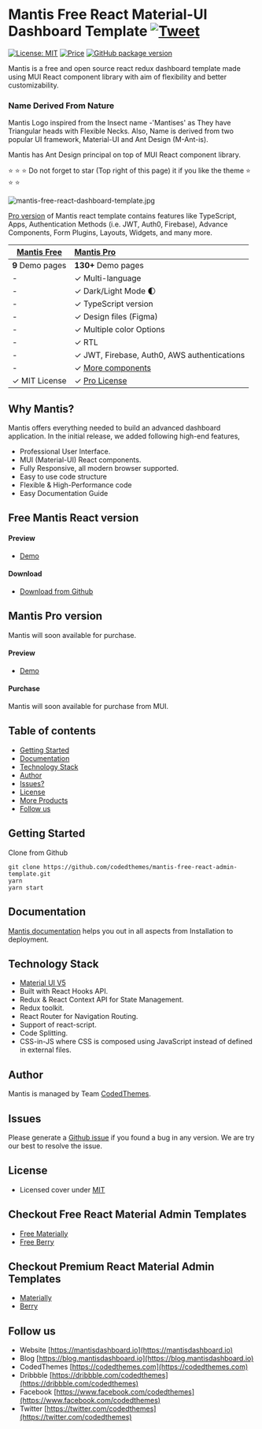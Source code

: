 # Mantis Free React Material-UI Dashboard Template [![Tweet](https://img.shields.io/twitter/url/http/shields.io.svg?style=social)](https://twitter.com/intent/tweet?text=Download%20Mantis%20React%20-%20The%20professional%20Material%20designed%20React%20Admin%20Dashboard%20Template%20&url=https://mantisdashboard.io&via=codedthemes&hashtags=reactjs,webdev,developers,javascript)

[![License: MIT](https://img.shields.io/badge/License-MIT-yellow.svg)](https://opensource.org/licenses/MIT)
[![Price](https://img.shields.io/badge/price-FREE-0098f7.svg)](https://github.com/codedthemes/mantis-free-react-admin-template/blob/main/LICENSE)
[![GitHub package version](https://img.shields.io/github/package-json/v/codedthemes/mantis-free-react-admin-template)](https://github.com/codedthemes/mantis-free-react-admin-template/)

Mantis is a free and open source react redux dashboard template made using MUI React component library with aim of flexibility and better customizability.

### Name Derived From Nature

Mantis Logo inspired from the Insect name -'Mantises' as They have Triangular heads with Flexible Necks. Also, Name is derived from two popular UI framework, Material-UI and Ant Design (M-Ant-is).

Mantis has Ant Design principal on top of MUI React component library.

:star: :star: :star: Do not forget to star (Top right of this page) it if you like the theme :star: :star: :star:

![mantis-free-react-dashboard-template.jpg](https://mantisdashboard.io/adv-banner-images/og-social.png)

[Pro version](https://mantisdashboard.io) of Mantis react template contains features like TypeScript, Apps, Authentication Methods (i.e. JWT, Auth0, Firebase), Advance Components, Form Plugins, Layouts, Widgets, and many more.

| [Mantis Free](https://mantisdashboard.io/free) | [Mantis Pro](https://mantisdashboard.io) |
| ---------------------------------------------- | :------------------------------------------------------------------------ |
| **9** Demo pages                               | **130+** Demo pages                                                       |
| -                                              | ✓ Multi-language                                                          |
| -                                              | ✓ Dark/Light Mode 🌓                                                     |
| -                                              | ✓ TypeScript version                                                      |
| -                                              | ✓ Design files (Figma)                                                    |
| -                                              | ✓ Multiple color Options                                                  |
| -                                              | ✓ RTL                                                                     |
| -                                              | ✓ JWT, Firebase, Auth0, AWS authentications                               |
| -                                              | ✓ [More components](https://mantisdashboard.io/dashboard/default)         |
| ✓  MIT License                                 | ✓ [Pro License](https://material-ui.com/store/license)                    |

## Why Mantis?

Mantis offers everything needed to build an advanced dashboard application. In the initial release, we added following high-end features,

-   Professional User Interface.
-   MUI (Material-UI) React components.
-   Fully Responsive, all modern browser supported.
-   Easy to use code structure
-   Flexible & High-Performance code
-   Easy Documentation Guide

## Free Mantis React version

#### Preview

-   [Demo](https://mantisdashboard.io/free)

#### Download

-   [Download from Github](https://github.com/codedthemes/mantis-free-react-admin-template)

## Mantis Pro version

Mantis will soon available for purchase.

#### Preview

-   [Demo](https://mantisdashboard.io)

#### Purchase

Mantis will soon available for purchase from MUI.

## Table of contents

-   [Getting Started](#getting-started)
-   [Documentation](#documentation)
-   [Technology Stack](#technology-stack)
-   [Author](#author)
-   [Issues?](#issues)
-   [License](#license)
-   [More Products](#more-free-react-material-admin-templates)
-   [Follow us](#follow-us)

## Getting Started

Clone from Github

```
git clone https://github.com/codedthemes/mantis-free-react-admin-template.git
yarn
yarn start
```

## Documentation

[Mantis documentation](https://codedthemes.gitbook.io/mantis/) helps you out in all aspects from Installation to deployment.

## Technology Stack

-   [Material UI V5](https://mui.com/)
-   Built with React Hooks API.
-   Redux & React Context API for State Management.
-   Redux toolkit.
-   React Router for Navigation Routing.
-   Support of react-script.
-   Code Splitting.
-   CSS-in-JS where CSS is composed using JavaScript instead of defined in external files.

## Author

Mantis is managed by Team [CodedThemes](https://codedthemes.com).

## Issues

Please generate a [Github issue](https://github.com/codedthemes/mantis-free-react-admin-template/issues) if you found a bug in any version. We are try our best to resolve the issue.

## License

-   Licensed cover under [MIT](https://github.com/codedthemes/datta-able-bootstrap-dashboard/blob/master/LICENSE)

## Checkout Free React Material Admin Templates

-   [Free Materially](https://codedthemes.com/item/materially-free-reactjs-admin-template/)
-   [Free Berry](https://material-ui.com/store/items/berry-react-material-admin-free/)

## Checkout Premium React Material Admin Templates

-   [Materially](https://codedthemes.com/item/materially-reactjs-admin-dashboard/)
-   [Berry](https://material-ui.com/store/items/berry-react-material-admin/)

## Follow us

-   Website [https://mantisdashboard.io](https://mantisdashboard.io)
-   Blog [https://blog.mantisdashboard.io](https://blog.mantisdashboard.io)
-   CodedThemes [https://codedthemes.com](https://codedthemes.com)
-   Dribbble [https://dribbble.com/codedthemes](https://dribbble.com/codedthemes)
-   Facebook [https://www.facebook.com/codedthemes](https://www.facebook.com/codedthemes)
-   Twitter [https://twitter.com/codedthemes](https://twitter.com/codedthemes)
